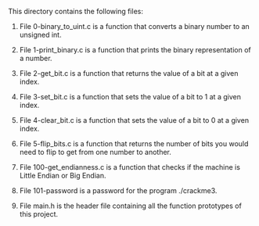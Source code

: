 This directory contains the following files:

1) File 0-binary_to_uint.c is a function that converts a binary number to an unsigned int.

2) File 1-print_binary.c is a function that prints the binary representation of a number.

3) File 2-get_bit.c is a function that returns the value of a bit at a given index.

4) File 3-set_bit.c is a function that sets the value of a bit to 1 at a given index.

5) File 4-clear_bit.c is a function that sets the value of a bit to 0 at a given index.

6) File 5-flip_bits.c is a function that returns the number of bits you would need to flip to get from one number to another.

7) File 100-get_endianness.c is a function that checks if the machine is Little Endian or Big Endian.

8) File 101-password is a password for the program ./crackme3.

9) File main.h is the header file containing all the function prototypes of this project.
